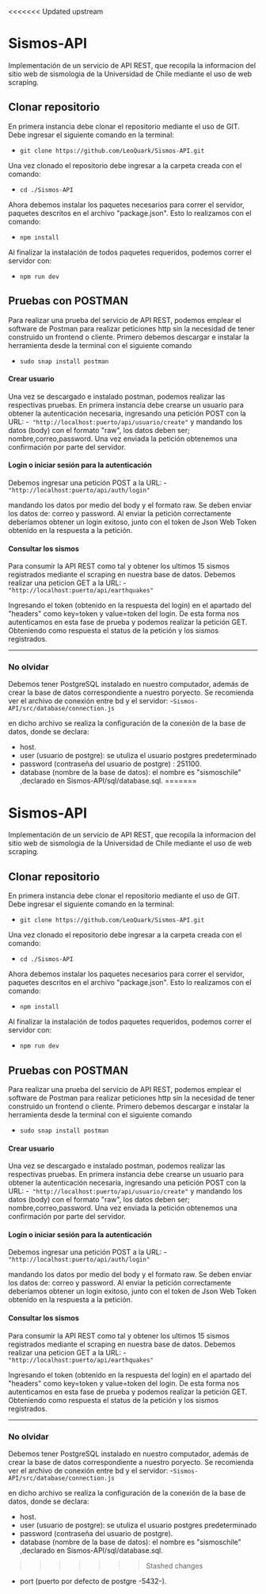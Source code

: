 <<<<<<< Updated upstream
# Sismos-API
Implementación de un servicio de API REST, que recopila la informacion del sitio web de sismologia de la Universidad de Chile mediante el uso de web scraping.

## Clonar repositorio
En primera instancia debe clonar el repositorio mediante el uso de GIT. Debe ingresar el siguiente comando en la terminal:
- ```git clone https://github.com/LeoQuark/Sismos-API.git```

Una vez clonado el repositorio debe ingresar a la carpeta creada con el comando:
- ```cd ./Sismos-API```

Ahora debemos instalar los paquetes necesarios para correr el servidor, paquetes descritos en el archivo "package.json". Esto lo realizamos con el comando:
- ``` npm install ```

Al finalizar la instalación de todos paquetes requeridos, podemos correr el servidor con:
- ```npm run dev```

## Pruebas con POSTMAN
Para realizar una prueba del servicio de API REST, podemos emplear el software de Postman para realizar peticiones http sin la necesidad de tener construido un frontend o cliente.
Primero debemos descargar e instalar la herramienta desde la terminal con el siguiente comando
- ```sudo snap install postman```

#### Crear usuario
Una vez se descargado e instalado postman, podemos realizar las respectivas pruebas.
En primera instancia debe crearse un usuario para obtener la autenticación necesaria, ingresando una petición POST con la URL:
-``` "http://localhost:puerto/api/usuario/create"```
y mandando los datos (body) con el formato "raw", los datos deben ser; nombre,correo,password. Una vez enviada la petición obtenemos una confirmación por parte del servidor. 

#### Login o iniciar sesión para la autenticación
Debemos ingresar una petición POST a la URL:
-```"http://localhost:puerto/api/auth/login"```

mandando los datos por medio del body y el formato raw. Se deben enviar los datos de: correo y password. Al enviar la petición correctamente deberíamos obtener un login exitoso, junto con el token de Json Web Token obtenido en la respuesta a la petición.

#### Consultar los sismos 
Para consumir la API REST como tal y obtener los ultimos 15 sismos registrados mediante el scraping en nuestra base de datos. Debemos realizar una peticion GET a la URL:
-```"http://localhost:puerto/api/earthquakes"```

Ingresando el token (obtenido en la respuesta del login) en el apartado del "headers" como key=token y value=token del login. De esta forma nos autenticamos en esta fase de prueba y podemos realizar la petición GET. Obteniendo como respuesta el status de la petición y los sismos registrados.

--------
### No olvidar
Debemos tener PostgreSQL instalado en nuestro computador, además de crear la base de datos correspondiente a nuestro poryecto. Se recomienda ver el archivo de conexión entre bd y el servidor:
-```Sismos-API/src/database/connection.js ```

en dicho archivo se realiza la configuración de la conexión de la base de datos, donde se declara:

+ host.
+ user (usuario de postgre): se utuliza el usuario postgres predeterminado
+ password (contraseña del usuario de postgre) : 251100.
+ database (nombre de la base de datos): el nombre es "sismoschile" ,declarado en Sismos-API/sql/database.sql.
=======
# Sismos-API
Implementación de un servicio de API REST, que recopila la informacion del sitio web de sismologia de la Universidad de Chile mediante el uso de web scraping.

## Clonar repositorio
En primera instancia debe clonar el repositorio mediante el uso de GIT. Debe ingresar el siguiente comando en la terminal:
- ```git clone https://github.com/LeoQuark/Sismos-API.git```

Una vez clonado el repositorio debe ingresar a la carpeta creada con el comando:
- ```cd ./Sismos-API```

Ahora debemos instalar los paquetes necesarios para correr el servidor, paquetes descritos en el archivo "package.json". Esto lo realizamos con el comando:
- ``` npm install ```

Al finalizar la instalación de todos paquetes requeridos, podemos correr el servidor con:
- ```npm run dev```

## Pruebas con POSTMAN
Para realizar una prueba del servicio de API REST, podemos emplear el software de Postman para realizar peticiones http sin la necesidad de tener construido un frontend o cliente.
Primero debemos descargar e instalar la herramienta desde la terminal con el siguiente comando
- ```sudo snap install postman```

#### Crear usuario
Una vez se descargado e instalado postman, podemos realizar las respectivas pruebas.
En primera instancia debe crearse un usuario para obtener la autenticación necesaria, ingresando una petición POST con la URL:
-``` "http://localhost:puerto/api/usuario/create"```
y mandando los datos (body) con el formato "raw", los datos deben ser; nombre,correo,password. Una vez enviada la petición obtenemos una confirmación por parte del servidor. 

#### Login o iniciar sesión para la autenticación
Debemos ingresar una petición POST a la URL:
-```"http://localhost:puerto/api/auth/login"```

mandando los datos por medio del body y el formato raw. Se deben enviar los datos de: correo y password. Al enviar la petición correctamente deberíamos obtener un login exitoso, junto con el token de Json Web Token obtenido en la respuesta a la petición.

#### Consultar los sismos 
Para consumir la API REST como tal y obtener los ultimos 15 sismos registrados mediante el scraping en nuestra base de datos. Debemos realizar una peticion GET a la URL:
-```"http://localhost:puerto/api/earthquakes"```

Ingresando el token (obtenido en la respuesta del login) en el apartado del "headers" como key=token y value=token del login. De esta forma nos autenticamos en esta fase de prueba y podemos realizar la petición GET. Obteniendo como respuesta el status de la petición y los sismos registrados.

--------
### No olvidar
Debemos tener PostgreSQL instalado en nuestro computador, además de crear la base de datos correspondiente a nuestro poryecto. Se recomienda ver el archivo de conexión entre bd y el servidor:
-```Sismos-API/src/database/connection.js ```

en dicho archivo se realiza la configuración de la conexión de la base de datos, donde se declara:

+ host.
+ user (usuario de postgre): se utuliza el usuario postgres predeterminado
+ password (contraseña del usuario de postgre).
+ database (nombre de la base de datos): el nombre es "sismoschile" ,declarado en Sismos-API/sql/database.sql.
>>>>>>> Stashed changes
+ port (puerto por defecto de postgre -5432-).
